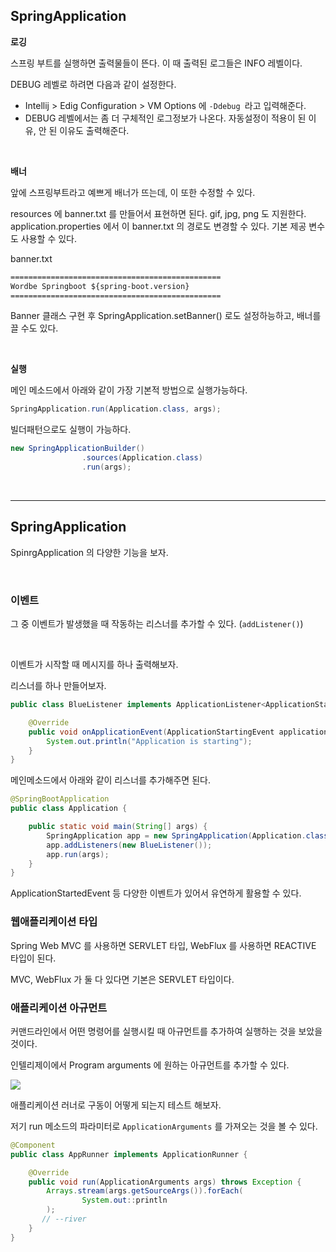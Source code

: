 ## SpringApplication





**로깅**

스프링 부트를 실행하면 출력물들이 뜬다. 이 때 출력된 로그들은 INFO 레벨이다.

DEBUG 레벨로 하려면 다음과 같이 설정한다.

* Intellij > Edig Configuration > VM Options 에 `-Ddebug `라고 입력해준다.
* DEBUG 레벨에서는 좀 더 구체적인 로그정보가 나온다. 자동설정이 적용이 된 이유, 안 된 이유도 출력해준다.

<br />

**배너**

앞에 스프링부트라고 예쁘게 배너가 뜨는데, 이 또한 수정할 수 있다.

resources 에 banner.txt 를 만들어서 표현하면 된다. gif, jpg, png 도 지원한다. application.properties 에서 이 banner.txt 의 경로도 변경할 수 있다. 기본 제공 변수도 사용할 수 있다.

banner.txt

```txt
===============================================
Wordbe Springboot ${spring-boot.version}
===============================================
```

Banner 클래스 구현 후 SpringApplication.setBanner() 로도 설정하능하고, 배너를 끌 수도 있다.

<br />

**실행**

메인 메소드에서 아래와 같이 가장 기본적 방법으로 실행가능하다.

```java
SpringApplication.run(Application.class, args);
```

빌더패턴으로도 실행이 가능하다.

```java
new SpringApplicationBuilder()
                .sources(Application.class)
                .run(args);
```









<br />

---

## SpringApplication 

SpinrgApplication 의 다양한 기능을 보자.

<br />



### 이벤트

그 중 이벤트가 발생했을 때 작동하는 리스너를 추가할 수 있다. (`addListener()`)

<br />

이벤트가 시작할 때 메시지를 하나 출력해보자.

리스너를 하나 만들어보자.

```java
public class BlueListener implements ApplicationListener<ApplicationStartingEvent> {

    @Override
    public void onApplicationEvent(ApplicationStartingEvent applicationStartingEvent) {
        System.out.println("Application is starting");
    }
}

```



메인메소드에서 아래와 같이 리스너를 추가해주면 된다.

```java
@SpringBootApplication
public class Application {

    public static void main(String[] args) {
        SpringApplication app = new SpringApplication(Application.class);
        app.addListeners(new BlueListener());
        app.run(args);
    }
}

```



ApplicationStartedEvent 등 다양한 이벤트가 있어서 유연하게 활용할 수 있다.



### 웹애플리케이션 타입

Spring Web MVC 를 사용하면 SERVLET 타입, WebFlux 를 사용하면 REACTIVE 타입이 된다.

MVC, WebFlux 가 둘 다 있다면 기본은 SERVLET 타입이다.



### 애플리케이션 아규먼트

커맨드라인에서 어떤 명령어를 실행시킬 때 아규먼트를 추가하여 실행하는 것을 보았을 것이다.

인텔리제이에서 Program arguments 에 원하는 아규먼트를 추가할 수 있다.



![](https://blog.kakaocdn.net/dn/b0kPRb/btqTwWxWQwo/kwIFVlxGU2BaOlJxAKLsIk/img.png)



애플리케이션 러너로 구동이 어떻게 되는지 테스트 해보자.

저기 run 메소드의 파라미터로 `ApplicationArguments` 를 가져오는 것을 볼 수 있다.

```java
@Component
public class AppRunner implements ApplicationRunner {

    @Override
    public void run(ApplicationArguments args) throws Exception {
        Arrays.stream(args.getSourceArgs()).forEach(
                System.out::println
        );
       // --river
    }
}

```





























